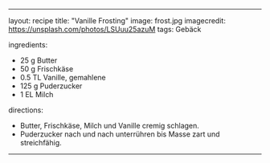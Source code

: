 ---

layout: recipe
title:  "Vanille Frosting"
image: frost.jpg
imagecredit: https://unsplash.com/photos/LSUuu25azuM
tags: Gebäck

ingredients:
- 25 g Butter
- 50 g Frischkäse
- 0.5 TL Vanille, gemahlene
- 125 g Puderzucker
- 1 EL Milch

directions:
- Butter, Frischkäse, Milch und Vanille cremig schlagen.
- Puderzucker nach und nach unterrühren bis Masse zart und streichfähig.

---